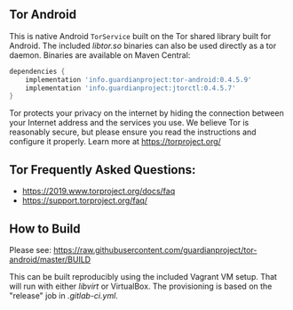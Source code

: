 
## Tor Android

This is native Android `TorService` built on the Tor shared library built for
Android.  The included _libtor.so_ binaries can also be used directly as a tor
daemon.  Binaries are available on Maven Central:

```gradle
dependencies {
    implementation 'info.guardianproject:tor-android:0.4.5.9'
    implementation 'info.guardianproject:jtorctl:0.4.5.7'
}
```

Tor protects your privacy on the internet by hiding the connection 
between your Internet address and the services you use. We believe Tor
is reasonably secure, but please ensure you read the instructions and
configure it properly. Learn more at https://torproject.org/

## Tor Frequently Asked Questions:
        
- https://2019.www.torproject.org/docs/faq
- https://support.torproject.org/faq/


## How to Build

Please see: https://raw.githubusercontent.com/guardianproject/tor-android/master/BUILD

This can be built reproducibly using the included Vagrant VM setup.  That will
run with either _libvirt_ or VirtualBox.  The provisioning is based on the
"release" job in _.gitlab-ci.yml_.
